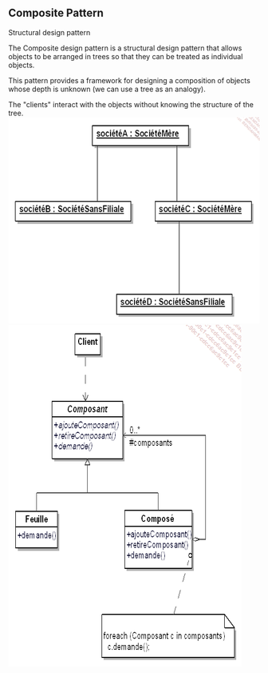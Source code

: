 ## Composite Pattern
Structural design pattern

The Composite design pattern is a structural design pattern that allows objects to be arranged in trees so that they can be treated as individual objects.

This pattern provides a framework for designing a composition of objects whose depth is unknown (we can use a tree as an analogy).

The "clients" interact with the objects without knowing the structure of the tree.![](../images/composite.png)![](../images/composite_generique.png)